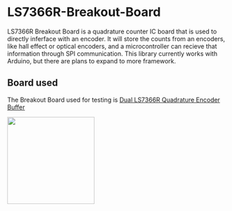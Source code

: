 # LS7366R-Breakout-Board
LS7366R Breakout Board is a quadrature counter IC board that is used to directly inferface with an encoder. It will store the counts from an encoders, like hall effect or optical encoders, and a microcontroller can recieve that information through SPI communication. This library currently works with Arduino, but there are plans to expand to more framework.

## Board used
The Breakout Board used for testing is [Dual LS7366R Quadrature Encoder Buffer](https://www.superdroidrobots.com/electrical-parts/encoders-accessories/buffer-pull-up-boards/product=1523)

<img src="https://user-images.githubusercontent.com/50836413/182419439-5ec7471d-726f-4a4b-bc58-6ba792847c89.png" width="200" />

